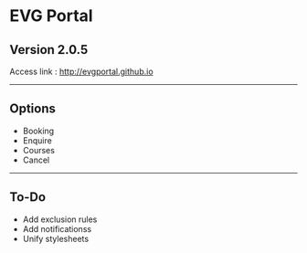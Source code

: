 # EVG Portal

## Version 2.0.5

Access link : http://evgportal.github.io

---

## Options

- Booking
- Enquire
- Courses
- Cancel

---

## To-Do

- Add exclusion rules
- Add notificationss
- Unify stylesheets
